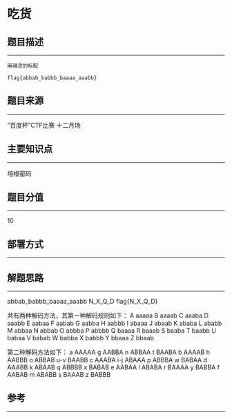# 吃货

## 题目描述
---
```
麻辣烫的标配

flag{abbab_babbb_baaaa_aaabb}
```

## 题目来源
---
“百度杯”CTF比赛 十二月场

## 主要知识点
---
培根密码

## 题目分值
---
10

## 部署方式
---


## 解题思路
---
abbab_babbb_baaaa_aaabb
N_X_Q_D
flag{N_X_Q_D}
 
共有两种解码方法，其第一种解码规则如下：
A aaaaa B aaaab C aaaba D aaabb
E aabaa F aabab G aabba H aabbb
I abaaa J abaab K ababa L ababb
M abbaa N abbab O abbba P abbbb
Q baaaa R baaab S baaba T baabb
U babaa V babab W babba X babbb
Y bbaaa Z bbaab

第二种解码方法如下：
a AAAAA g AABBA n ABBAA t BAABA
b AAAAB h AABBB o ABBAB u-v BAABB
c AAABA i-j ABAAA p ABBBA w BABAA
d AAABB k ABAAB q ABBBB x BABAB
e AABAA l ABABA r BAAAA y BABBA
f AABAB m ABABB s BAAAB z BABBB

## 参考
---

